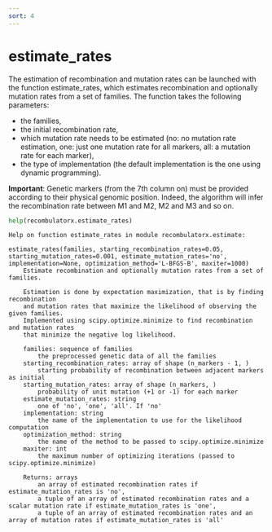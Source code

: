 ```yaml
---
sort: 4
---
```


# estimate_rates

The estimation of recombination and mutation rates can be launched with the function estimate_rates, which estimates recombination and optionally mutation rates from a set of families. The function takes the following parameters:

* the families,
* the initial recombination rate,
* which mutation rate needs to be estimated (no: no mutation rate estimation, one: just one mutation rate for all markers, all: a mutation rate for each marker),
* the type of implementation (the default implementation is the one using dynamic programming).

**Important**: Genetic markers (from the 7th column on) must be provided according to their physical genomic position. Indeed, the algorithm will infer the recombination rate between M1 and M2, M2 and M3 and so on.

```python
help(recombulatorx.estimate_rates)
```

```text
Help on function estimate_rates in module recombulatorx.estimate:

estimate_rates(families, starting_recombination_rates=0.05, starting_mutation_rates=0.001, estimate_mutation_rates='no', implementation=None, optimization_method='L-BFGS-B', maxiter=1000)
    Estimate recombination and optionally mutation rates from a set of families.
    
    Estimation is done by expectation maximization, that is by finding recombination 
    and mutation rates that maximize the likelihood of observing the given families.
    Implemented using scipy.optimize.minimize to find recombination and mutation rates 
    that minimize the negative log likelihood.
    
    families: sequence of families
        the preprocessed genetic data of all the families
    starting_recombination_rates: array of shape (n_markers - 1, )
        starting probability of recombination between adjacent markers as initial 
    starting_mutation_rates: array of shape (n_markers, )
        probability of unit mutation (+1 or -1) for each marker
    estimate_mutation_rates: string
        one of 'no', 'one', 'all'. If 'no' 
    implementation: string
        the name of the implementation to use for the likelihood computation
    optimization_method: string
        the name of the method to be passed to scipy.optimize.minimize
    maxiter: int
        the maximum number of optimizing iterations (passed to scipy.optimize.minimize)
      
    Returns: arrays
        an array of estimated recombination rates if estimate_mutation_rates is 'no',
        a tuple of an array of estimated recombination rates and a scalar mutation rate if estimate_mutation_rates is 'one',
        a tuple of an array of estimated recombination rates and an array of mutation rates if estimate_mutation_rates is 'all'
```

